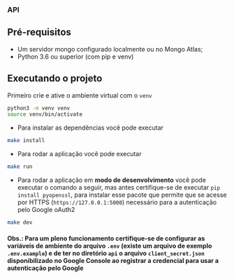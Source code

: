 ### API

## Pré-requisitos

- Um servidor mongo configurado localmente ou no Mongo Atlas;
- Python 3.6 ou superior (com pip e venv)

## Executando o projeto

Primeiro crie e ative o ambiente virtual com o `venv`

```bash
python3 -m venv venv
source venv/bin/activate
```

- Para instalar as dependências você pode executar

```bash
make install
```

- Para rodar a aplicação você pode executar

```bash
make run
```

- Para rodar a aplicação em **modo de desenvolvimento** você pode executar o comando a seguir, mas antes certifique-se de executar `pip install pyopenssl`, para instalar esse pacote que permite que se acesse por HTTPS (`https://127.0.0.1:5000`) necessário para a autenticação pelo Google oAuth2

```bash
make dev
```


#### Obs.: Para um pleno funcionamento certifique-se de configurar as variáveis de ambiente do arquivo `.env` (existe um arquivo de exemplo `.env.example`) e de ter no diretório `api` o arquivo `client_secret.json` disponibilizado no Google Console ao registrar a credencial para usar a autenticação pelo Google

